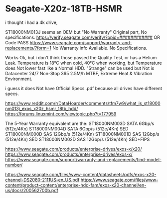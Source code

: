 # Seagate-X20z-18TB-HSMR

i thought i had a 4k drive,

ST18000NM013J
seems an OEM but "No Warranty" Original part, No specifications.
https://verify.seagate.com/verify/?bpid=############
QR Code PASS
https://www.seagate.com/support/warranty-and-replacements/?form=1
No Warranty info Available.
No Specifications.

Works Ok, but i don't think those passed the Quality Test,
or has a Helium Leak.
Temperature is 18°C when cold,
40°C when working, 
but Temperature does Not lower fast like a Normal HDD. "Strange"
can be used but Not is Datacenter 24/7 Non-Stop 365 2.5M/h MTBF, Extreme Heat & Vibration Environment.

i guess it does Not have Official Specs .pdf
because all drives have different specs.

https://www.reddit.com/r/DataHoarder/comments/tfm7w9/what_is_st18000nm013j_exos_x20z_hsmr_18tb_hdd/
https://forums.linuxmint.com/viewtopic.php?t=177959

The 5-Year Warranty equivalent are the:
ST18000NM003D SATA 6Gbp/s  (512e/4Kn)
ST18000NM004D SATA 6Gbp/s  (512e/4Kn) SED
ST18000NM000D SAS 12Gbp/s  (512e/4Kn)
ST18000NM001D SAS 12Gbp/s  (512e/4Kn) SED
ST18000NM002D SAS 12Gbp/s  (512e/4Kn) SED+FIPS

https://www.seagate.com/products/enterprise-drives/exos-x/x20/
https://www.seagate.com/products/enterprise-drives/exos-x/
https://www.seagate.com/support/warranty-and-replacements/find-model-number/

https://www.seagate.com/files/www-content/datasheets/pdfs/exos-x20-channel-DS2080-2111US-en_US.pdf
https://www.seagate.com/files/www-content/product-content/enterprise-hdd-fam/exos-x20-channel/en-us/docs/200562700b.pdf
